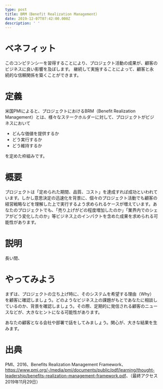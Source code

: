 ```yaml
---
type: post
title: BRM（Benefit Realization Management）
date: 2019-12-07T07:42:00.000Z
description: ' '
---
```

# ベネフィット

このコンピテンシーを習得することにより、プロジェクト活動の成果が、顧客のビジネスに良い影響を及ぼします。
継続して実施することによって、顧客と永続的な信頼関係を築くことができます。

# 定義

米国PMIによると、プロジェクトにおけるBRM（Benefit Realization Management）とは、様々なステークホルダーに対して、プロジェクトがビジネスにおいて

* どんな価値を提供するか
* どう実行するか
* どう維持するか

を定めた枠組みです。

# 概要　

プロジェクトは「定められた期間、品質、コスト」を達成すれば成功といわれています。しかし意思決定の迅速化を背景に、個々のプロジェクト活動でも顧客の経営戦略などを理解した上で実行するよう求められるケースが増えています。あなたのプロジェクトでも、「売り上げがどの程度増加したのか」「業界内でのシェアがどう変化したのか」等ビジネス上のインパクトを含めた成果を求められる可能性があります。

# 説明

長い間、





# やってみよう

まずは、プロジェクトの立ち上げ時に、そのシステムを希望する理由（Why）を顧客に確認しましょう。どのようなビジネス上の課題がもとであなたに相談しているのか、背景を確認しましょう。その際、定期的に発信される顧客のニュースなどが、大きなヒントになる可能性があります。



あなたの顧客となる会社や部署で話をしてみましょう。関心が、大きな結果を生みます。



# 出典

PMI、2016、Benefits Realization Management Framework、<https://www.pmi.org/-/media/pmi/documents/public/pdf/learning/thought-leadership/benefits-realization-management-framework.pdf>、（最終アクセス2019年11月29日）
